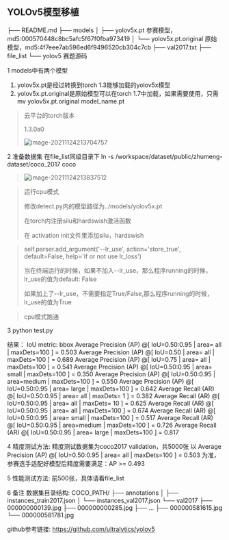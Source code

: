 

## YOLOv5模型移植

├── README.md
├── models
│   ├── yolov5x.pt             参赛模型，md5:000570448c8bc5afc5f67f0fba973419
│   └── yolov5x.pt.original    原始模型，md5:4f7eee7ab596ed6f9496520cb304c7cb
├── val2017.txt
├── file_list
└── yolov5                     赛题源码

1 models中有两个模型

  1. yolov5x.pt是经过转换到torch 1.3能够加载的yolov5x模型
  2. yolov5x.pt.original是原始模型可以在torch 1.7中加载，如果需要使用，只需mv yolov5x.pt.original model_name.pt

> 云平台的torch版本
>
> 1.3.0a0
>
> ![image-20211124213704757](C:\Users\86183\AppData\Roaming\Typora\typora-user-images\image-20211124213704757.png)

2 准备数据集
  在file_list同级目录下 ln -s /workspace/dataset/public/zhumeng-dataset/coco_2017 coco

> ![image-20211124213837512](C:\Users\86183\AppData\Roaming\Typora\typora-user-images\image-20211124213837512.png)



> 运行cpu模式
>
> 修改detect.py内的模型路径为../models/yolov5x.pt
>
> 在torch内注册silu和hardswish激活函数
>
> 在 activation init文件里添加silu，hardswish



> self.parser.add_argument('--lr_use', action='store_true', default=False, help='if or not use lr_loss')  
>
> 当在终端运行的时候，如果不加入--lr_use，那么程序running的时候，lr_use的值为default: False 
>
> 如果加上了--lr_use，不需要指定True/False,那么程序running的时候，lr_use的值为True 



> cpu模式跑通





3 python test.py

  结果：
  IoU metric: bbox
   Average Precision  (AP) @[ IoU=0.50:0.95 | area=   all | maxDets=100 ] = 0.503
   Average Precision  (AP) @[ IoU=0.50      | area=   all | maxDets=100 ] = 0.689
   Average Precision  (AP) @[ IoU=0.75      | area=   all | maxDets=100 ] = 0.541
   Average Precision  (AP) @[ IoU=0.50:0.95 | area= small | maxDets=100 ] = 0.350
   Average Precision  (AP) @[ IoU=0.50:0.95 | area=medium | maxDets=100 ] = 0.550
   Average Precision  (AP) @[ IoU=0.50:0.95 | area= large | maxDets=100 ] = 0.642
   Average Recall     (AR) @[ IoU=0.50:0.95 | area=   all | maxDets=  1 ] = 0.382
   Average Recall     (AR) @[ IoU=0.50:0.95 | area=   all | maxDets= 10 ] = 0.625
   Average Recall     (AR) @[ IoU=0.50:0.95 | area=   all | maxDets=100 ] = 0.674
   Average Recall     (AR) @[ IoU=0.50:0.95 | area= small | maxDets=100 ] = 0.517
   Average Recall     (AR) @[ IoU=0.50:0.95 | area=medium | maxDets=100 ] = 0.726
   Average Recall     (AR) @[ IoU=0.50:0.95 | area= large | maxDets=100 ] = 0.817

4 精度测试方法: 精度测试数据集为coco2017 validation，共5000张
   以 Average Precision  (AP) @[ IoU=0.50:0.95 | area=   all | maxDets=100 ] = 0.503 为准，参赛选手适配好模型后精度需要满足：AP >= 0.493

5 性能测试方法: 前500张，具体请看file_list

6 备注
  数据集目录结构:
  COCO_PATH/
  ├── annotations
  │   ├── instances_train2017.json
  │   └── instances_val2017.json
  └── val2017
      ├── 000000000139.jpg
      ├── 000000000285.jpg
      ├── ...
      ├── 000000581615.jpg
      └── 000000581781.jpg

github参考链接: https://github.com/ultralytics/yolov5





























































